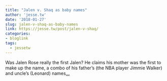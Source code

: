 ```yaml
---
title: "Jalen v. Shaq as baby names"
author: 'jesse.tw'
date: '2018-01-27'
slug: jalen-v-shaq-as-baby-names
link: https://jesse.tw/post/jalen-v-shaq/
categories:
- bloglink
tags:
  - jessetw
---
```


Was Jalen Rose really the first Jalen? He claims his mother was the first to make up the name, a combo of his father’s (the NBA player Jimmie Walker) and uncle’s (Leonard) names[... <i class="fas fa-external-link-alt"></i>](https://jesse.tw/post/jalen-v-shaq/)

